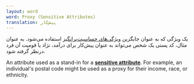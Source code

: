 ```yaml
---
layout: word
word: Proxy (Sensitive Attributes)
translation: پیش‌کار
---
```


یک ویژگی که به عنوان جایگزین [ویژگی‌های حساسیت‌برانگیز](/S/sensitive_attribute) استفاده می‌شود. به عنوان مثال، کد پستی یک شخص می‌تواند به عنوان پیش‌کار برای درآمد، نژاد یا قومیت آن فرد درنظر گرفته شود.

An attribute used as a stand-in for a **[sensitive attribute](https://developers.google.com/machine-learning/glossary#sensitive_attribute)**. For example, an individual's postal code might be used as a proxy for their income, race, or ethnicity.
